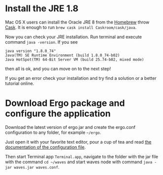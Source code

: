 # Install the JRE 1.8

Mac OS X users can install the Oracle JRE 8 from the [Homebrew](http://brew.sh/) throw [Cask](https://caskroom.github.io/). It is enough to run `brew cask install Caskroom/cask/java`.

Now you can check your JRE installation. Run terminal and execute command `java -version`. If you see

```
java version "1.8.0_74"
Java(TM) SE Runtime Environment (build 1.8.0_74-b02)
Java HotSpot(TM) 64-Bit Server VM (build 25.74-b02, mixed mode)
```

then all is ok, and you can move on to the next step!

If you get an error check your installation and try find a solution or a better tutorial online.

# Download Ergo package and configure the application

Download the latest version of ergo.jar and create the ergo.conf configuration to any folder, for example `~/ergo`.

Just open it with your favorite text editor, pour a cup of tea and read [the documentation of the configuration file](https://github.com/ergoplatform/ergo/wiki/Node-Configuration-File).

Then start Terminal app `Terminal.app`, navigate to the folder with the jar file with the command `cd ~/waves` and start waves node with command `java -jar waves.jar waves.conf`.